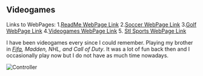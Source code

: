 ## Videogames
Links to WebPages: 
1.[ReadMe WebPage Link](README.md)  2.[Soccer WebPage Link](Soccer.md)  3.[Golf WebPage Link](Golf.md)  4.[Videogames WebPage Link](Videogames.md) 5. [Stl Sports WebPage Link](Stlsports.md)

I have been videogames every since I could remember. Playing my brother in _[Fifa](https://www.ea.com/games/fifa/fifa-23), Madden, NHL, and Call of Duty_. It was a lot of fun back then and I occasionally play now but I do not have as much time nowadays.

![Controller](https://image.shutterstock.com/image-vector/game-controller-icon-design-trendy-260nw-1579109977.jpg)
